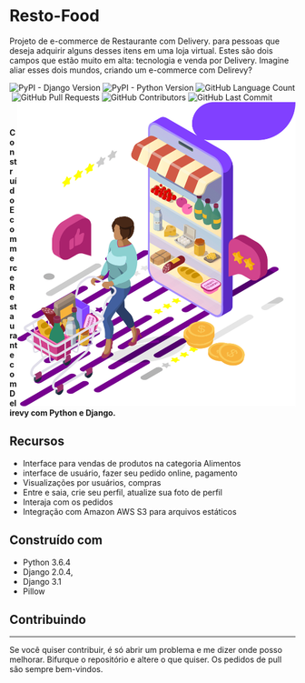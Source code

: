 # Resto-Food
Projeto de e-commerce de Restaurante com Delivery. para pessoas que deseja adquirir alguns desses itens em uma loja virtual. Estes são dois campos que estão muito em alta: tecnologia e venda por Delivery. Imagine aliar esses dois mundos, criando um e-commerce com Delirevy?


<p align = left'>
    <img alt="PyPI - Django Version" src="https://img.shields.io/pypi/djversions/djangorestframework">
    <img alt="PyPI - Python Version" src="https://img.shields.io/pypi/pyversions/Django">
    <img alt="GitHub Language Count" src="https://img.shields.io/github/languages/count/ricardolopespires/Django" />
    <img alt="" src="https://img.shields.io/github/repo-size/ricardolopespires/Django" />
    <img alt="GitHub Pull Requests" src="https://img.shields.io/github/issues-pr/ricardolopespires/Django" />
    <img alt="GitHub Contributors" src="https://img.shields.io/github/contributors/ricardolopespires/Django" />
    <img alt="GitHub Last Commit" src="https://img.shields.io/github/last-commit/ricardolopespires/Django" />
                
   <img align = right src="https://github.com/ricardolopespires/Ecommerce-Nature/blob/main/Banner-nature-git.png" width = 490/>
</p>


<br>

**Construído Ecommerce Restaurante com Delirevy com Python e Django.**




## Recursos

* Interface para vendas de produtos na categoria Alimentos
* interface de usuário, fazer seu pedido online, pagamento 
* Visualizações por usuários, compras
* Entre e saia, crie seu perfil, atualize sua foto de perfil
* Interaja com os pedidos 
* Integração com Amazon AWS S3 para arquivos estáticos

## Construído com

* Python 3.6.4
* Django  2.0.4,
* Django 3.1
* Pillow

## Contribuindo

-----------------------------------------------------
Se você quiser contribuir, é só abrir um problema e me dizer onde posso melhorar.
Bifurque o repositório e altere o que quiser.
Os pedidos de pull são sempre bem-vindos.

